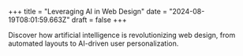 +++
title = "Leveraging AI in Web Design"
date = "2024-08-19T08:01:59.663Z"
draft = false
+++

  Discover how artificial intelligence is revolutionizing web design, from automated layouts to AI-driven user personalization.
        